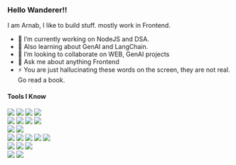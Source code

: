 ### Hello Wanderer!!
I am Arnab, I like to build stuff. mostly work in Frontend.

- 🔭 I’m currently working on NodeJS and DSA.
- 🌱 Also learning about GenAI and LangChain.
- 👯 I’m looking to collaborate on WEB, GenAI projects
- 💬 Ask me about anything Frontend
- ⚡ You are just hallucinating these words on the screen, they are not real. Go read a book.
#### Tools I Know
<p align="left">
  
  ![](https://img.shields.io/badge/JavaScript-F7DF1E?logo=javascript&logoColor=000&style=flat-square)
  ![](https://img.shields.io/badge/TypeScript-3178C6?logo=typescript&logoColor=fff&style=flat-square)
  ![](https://img.shields.io/badge/React-%2320232a.svg?logo=react&logoColor=%2361DAFB&style=flat-square)
  ![](https://img.shields.io/badge/Next.js-black?logo=next.js&logoColor=white&style=flat-square)
<br/>
  ![](https://img.shields.io/badge/Redux-764ABC?logo=redux&logoColor=fff&style=flat-square) 
  ![](https://img.shields.io/badge/Vercel-%23000000.svg?logo=vercel&logoColor=white&style=flat-square)
  ![](https://img.shields.io/badge/Tailwind%20CSS-%2338B2AC.svg?logo=tailwind-css&logoColor=white&style=flat-square)
  ![](https://img.shields.io/badge/MUI-007FFF.svg?logo=mui&logoColor=white&style=flat-square)
<br/>
  ![](https://img.shields.io/badge/React_Native-%2320232a.svg?logo=react&logoColor=%2361DAFB&style=flat-square)
  ![](https://img.shields.io/badge/Expo-000020?logo=expo&logoColor=fff&style=flat-square)
<br/>
  ![](https://img.shields.io/badge/Node.js-6DA55F?logo=node.js&logoColor=white&style=flat-square)
  ![](https://img.shields.io/badge/NPM-CB3837?logo=npm&logoColor=white&style=flat-square)
  ![](https://img.shields.io/badge/Express.js-%23404d59.svg?logo=express&logoColor=%2361DAFB&style=flat-square)
  ![](https://img.shields.io/badge/MongoDB-%234ea94b.svg?logo=mongodb&logoColor=white&style=flat-square)
  ![](https://img.shields.io/badge/PostgreSQL-4169E1.svg?logo=postgresql&logoColor=white&style=flat-square)
<br/>
  ![](https://img.shields.io/badge/C-00599C?logo=c&logoColor=white&style=flat-square)
  ![](https://img.shields.io/badge/C++-%2300599C.svg?logo=c%2B%2B&logoColor=white&style=flat-square)
  ![](https://img.shields.io/badge/🦜️🔗LangChain-%2300599C.svg?style=flat-square)
<br/>
  ![](https://github-readme-streak-stats.herokuapp.com/?user=EffDuBois&theme=default&hide_border=false)
  ![](https://github-readme-stats.vercel.app/api/top-langs/?username=EffDuBois&theme=default&show_icons=true&hide_border=false&layout=compact) 
  
